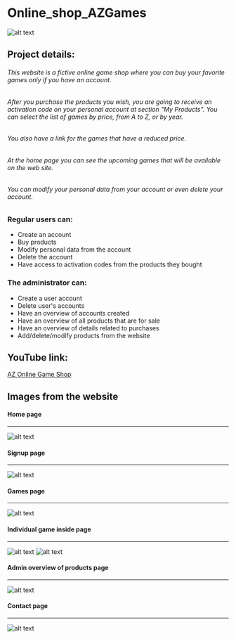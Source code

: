 # Online_shop_AZGames
![alt text][logo]

[logo]: https://github.com/melisazanier/Online_shop_AZGames/blob/master/photos/MV_logo.png "Logo Title Text 2"

## Project details:
###### This website is a fictive online game shop where you can buy your favorite games only if you have an account.
###### After you purchase the products you wish, you are going to receive an activation code on your personal account at section "*My Products*". You can select the list of games by price, from A to Z, or by year.
###### You also have a link for the games that have a reduced price.
###### At the home page you can see the upcoming games that will be available on the web site.
###### You can modify your personal data from your account or even delete your account.

### Regular users can:
+ Create an account
+ Buy products
+ Modify personal data from the account
+ Delete the account
+ Have access to activation codes from the products they bought

### The administrator can:
+ Create a user account
+ Delete user's accounts
+ Have an overview of accounts created
+ Have an overview of all products that are for sale
+ Have an overview of details related to purchases
+ Add/delete/modify products from the website


## YouTube link:
[AZ Online Game Shop](https://www.youtube.com/watch?v=LvacTwL_QaY "Youtube link")

## Images from the website 

#### Home page
---
![alt text](https://github.com/melisazanier/Online_shop_AZGames/blob/master/imagesGit/image1.png "Home page")
#### Signup page
---
![alt text](https://github.com/melisazanier/Online_shop_AZGames/blob/master/imagesGit/image6.png "Signup page")

#### Games page
---
![alt text](https://github.com/melisazanier/Online_shop_AZGames/blob/master/imagesGit/image2.png "Games page")

#### Individual game inside page
---
![alt text](https://github.com/melisazanier/Online_shop_AZGames/blob/master/imagesGit/image4.png "Individual game inside page")
![alt text](https://github.com/melisazanier/Online_shop_AZGames/blob/master/imagesGit/image5.png "Individual game inside page")

#### Admin overview of products page
---
![alt text](https://github.com/melisazanier/Online_shop_AZGames/blob/master/imagesGit/image7.png "Admin overview of products page")


#### Contact page
---
![alt text](https://github.com/melisazanier/Online_shop_AZGames/blob/master/imagesGit/image3.png "Contact page")
